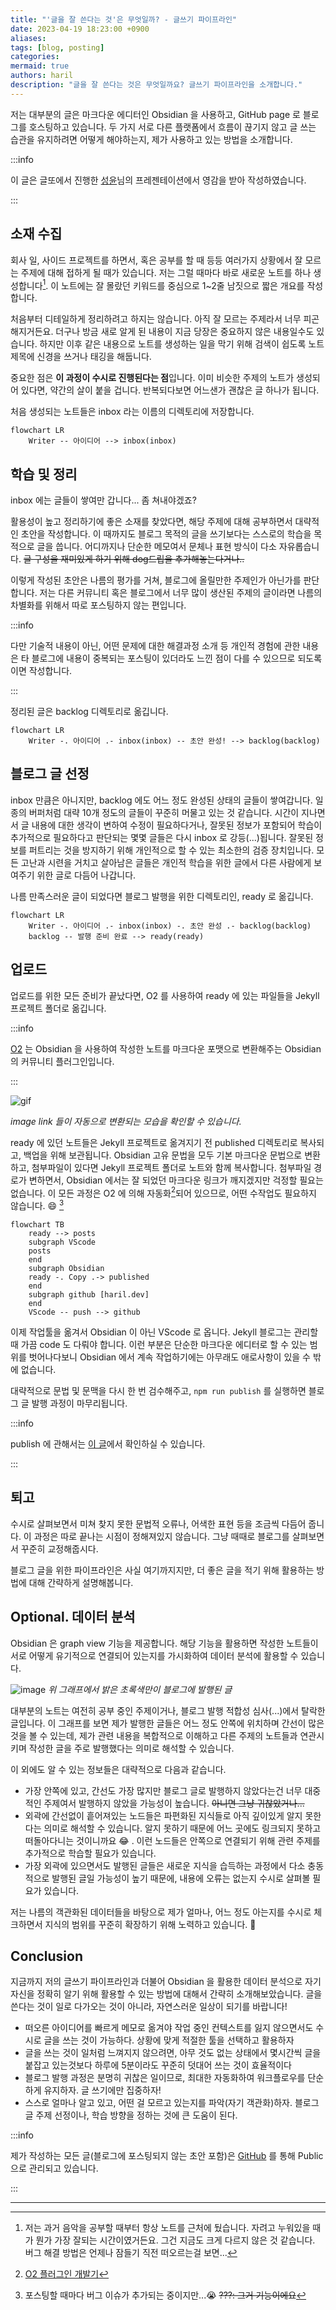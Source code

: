 ```yaml
---
title: "'글을 잘 쓴다는 것'은 무엇일까? - 글쓰기 파이프라인"
date: 2023-04-19 18:23:00 +0900
aliases: 
tags: [blog, posting]
categories: 
mermaid: true
authors: haril
description: "글을 잘 쓴다는 것은 무엇일까요? 글쓰기 파이프라인을 소개합니다."
---
```


저는 대부분의 글은 마크다운 에디터인 Obsidian 을 사용하고, GitHub page 로 블로그를 호스팅하고 있습니다. 두 가지 서로 다른 플랫폼에서 흐름이 끊기지 않고 글 쓰는 습관을 유지하려면 어떻게 해야하는지, 제가 사용하고 있는 방법을 소개합니다.

:::info

이 글은 글또에서 진행한 [성윤](https://github.com/zzsza)님의 프레젠테이션에서 영감을 받아 작성하였습니다.

:::

## 소재 수집

회사 일, 사이드 프로젝트를 하면서, 혹은 공부를 할 때 등등 여러가지 상황에서 잘 모르는 주제에 대해 접하게 될 때가 있습니다. 저는 그럴 때마다 바로 새로운 노트를 하나 생성합니다[^fn-nth-1]. 이 노트에는 잘 몰랐던 키워드를 중심으로 1~2줄 남짓으로 짧은 개요를 작성합니다.

처음부터 디테일하게 정리하려고 하지는 않습니다. 아직 잘 모르는 주제라서 너무 피곤해지거든요. 더구나 방금 새로 알게 된 내용이 지금 당장은 중요하지 않은 내용일수도 있습니다. 하지만 이후 같은 내용으로 노트를 생성하는 일을 막기 위해 검색이 쉽도록 노트 제목에 신경을 쓰거나 태깅을 해둡니다.

중요한 점은 **이 과정이 수시로 진행된다는 점**입니다. 이미 비슷한 주제의 노트가 생성되어 있다면, 약간의 살이 붙을 겁니다. 반복되다보면 어느샌가 괜찮은 글 하나가 됩니다.

처음 생성되는 노트들은 inbox 라는 이름의 디렉토리에 저장합니다.

```mermaid
flowchart LR
    Writer -- 아이디어 --> inbox(inbox)
```

## 학습 및 정리

inbox 에는 글들이 쌓여만 갑니다... 좀 쳐내야겠죠?

활용성이 높고 정리하기에 좋은 소재를 찾았다면, 해당 주제에 대해 공부하면서 대략적인 초안을 작성합니다. 이 때까지도 블로그 목적의 글을 쓰기보다는 스스로의 학습을 목적으로 글을 씁니다. 어디까지나 단순한 메모여서 문체나 표현 방식이 다소 자유롭습니다. ~~글 구성을 재미있게 하기 위해 dog드립을 추가해놓는다거나..~~

이렇게 작성된 초안은 나름의 평가를 거쳐, 블로그에 올릴만한 주제인가 아닌가를 판단합니다. 저는 다른 커뮤니티 혹은 블로그에서 너무 많이 생산된 주제의 글이라면 나름의 차별화를 위해서 따로 포스팅하지 않는 편입니다.

:::info

다만 기술적 내용이 아닌, 어떤 문제에 대한 해결과정 소개 등 개인적 경험에 관한 내용은 타 블로그에 내용이 중복되는 포스팅이 있더라도 느낀 점이 다를 수 있으므로 되도록이면 작성합니다.

:::

정리된 글은 backlog 디렉토리로 옮깁니다.

```mermaid
flowchart LR
    Writer -. 아이디어 .- inbox(inbox) -- 초안 완성! --> backlog(backlog)
```

## 블로그 글 선정

inbox 만큼은 아니지만, backlog 에도 어느 정도 완성된 상태의 글들이 쌓여갑니다. 일종의 버퍼처럼 대략 10개 정도의 글들이 꾸준히 머물고 있는 것 같습니다. 시간이 지나면서 글 내용에 대한 생각이 변하여 수정이 필요하다거나, 잘못된 정보가 포함되어 학습이 추가적으로 필요하다고 판단되는 몇몇 글들은 다시 inbox 로 강등(...)됩니다. 잘못된 정보를 퍼트리는 것을 방지하기 위해 개인적으로 할 수 있는 최소한의 검증 장치입니다. 모든 고난과 시련을 거치고 살아남은 글들은 개인적 학습을 위한 글에서 다른 사람에게 보여주기 위한 글로 다듬어 나갑니다.

나름 만족스러운 글이 되었다면 블로그 발행을 위한 디렉토리인, ready 로 옮깁니다.

```mermaid
flowchart LR
    Writer -. 아이디어 .- inbox(inbox) -. 초안 완성 .- backlog(backlog)
    backlog -- 발행 준비 완료 --> ready(ready)
```

## 업로드

업로드를 위한 모든 준비가 끝났다면, O2 를 사용하여 ready 에 있는 파일들을 Jekyll 프로젝트 폴더로 옮깁니다.

:::info

[O2](https://github.com/songkg7/o2) 는 Obsidian 을 사용하여 작성한 노트를 마크다운 포맷으로 변환해주는 Obsidian 의 커뮤니티 플러그인입니다.

:::

![gif](./ezgif.com-video-to-gif.gif)

_image link 들이 자동으로 변환되는 모습을 확인할 수 있습니다._

ready 에 있던 노트들은 Jekyll 프로젝트로 옮겨지기 전 published 디렉토리로 복사되고, 백업을 위해 보관됩니다. Obsidian 고유 문법을 모두 기본 마크다운 문법으로 변환하고, 첨부파일이 있다면 Jekyll 프로젝트 폴더로 노트와 함께 복사합니다. 첨부파일 경로가 변하면서, Obsidian 에서는 잘 되었던 마크다운 링크가 깨지겠지만 걱정할 필요는 없습니다. 이 모든 과정은 O2 에 의해 자동화[^fn-nth-2]되어 있으므로, 어떤 수작업도 필요하지 않습니다. 😄 [^fn-nth-3]

```mermaid
flowchart TB
    ready --> posts
    subgraph VScode
    posts
    end
    subgraph Obsidian
    ready -. Copy .-> published
    end
    subgraph github [haril.dev]
    end
    VScode -- push --> github
```

이제 작업툴을 옮겨서 Obsidian 이 아닌 VScode 로 옵니다. Jekyll 블로그는 관리할 때 가끔 code 도 다뤄야 합니다. 이런 부분은 단순한 마크다운 에디터로 할 수 있는 범위를 벗어나다보니 Obsidian 에서 계속 작업하기에는 아무래도 애로사항이 있을 수 밖에 없습니다.

대략적으로 문법 및 문맥을 다시 한 번 검수해주고, `npm run publish` 를 실행하면 블로그 글 발행 과정이 마무리됩니다.

:::info

publish 에 관해서는 [이 글](https://haril.dev/blog/2023/04/26/Image-optimazation-for-SEO)에서 확인하실 수 있습니다.

:::

## 퇴고

수시로 살펴보면서 미쳐 찾지 못한 문법적 오류나, 어색한 표현 등을 조금씩 다듬어 줍니다. 이 과정은 따로 끝나는 시점이 정해져있지 않습니다. 그냥 때때로 블로그를 살펴보면서 꾸준히 교정해줍시다.

블로그 글을 위한 파이프라인은 사실 여기까지지만, 더 좋은 글을 적기 위해 활용하는 방법에 대해 간략하게 설명해봅니다.

## Optional. 데이터 분석

Obsidian 은 graph view 기능을 제공합니다. 해당 기능을 활용하면 작성한 노트들이 서로 어떻게 유기적으로 연결되어 있는지를 가시화하여 데이터 분석에 활용할 수 있습니다.

![image](./obsidian-graph-view-20230417.webp)
_위 그래프에서 밝은 초록색만이 블로그에 발행된 글_

대부분의 노트는 여전히 공부 중인 주제이거나, 블로그 발행 적합성 심사(...)에서 탈락한 글입니다. 이 그래프를 보면 제가 발행한 글들은 어느 정도 안쪽에 위치하며 간선이 많은 것을 볼 수 있는데, 제가 관련 내용을 복합적으로 이해하고 다른 주제의 노트들과 연관시키며 작성한 글을 주로 발행했다는 의미로 해석할 수 있습니다.

이 외에도 알 수 있는 정보들은 대략적으로 다음과 같습니다.

- 가장 안쪽에 있고, 간선도 가장 많지만 블로그 글로 발행하지 않았다는건 너무 대중적인 주제여서 발행하지 않았을 가능성이 높습니다. ~~아니면 그냥 귀찮았거나...~~
- 외곽에 간선없이 흩어져있는 노드들은 파편화된 지식들로 아직 깊이있게 알지 못한다는 의미로 해석할 수 있습니다. 알지 못하기 때문에 어느 곳에도 링크되지 못하고 떠돌아다니는 것이니까요 😂 . 이런 노드들은 안쪽으로 연결되기 위해 관련 주제를 추가적으로 학습할 필요가 있습니다.
- 가장 외곽에 있으면서도 발행된 글들은 새로운 지식을 습득하는 과정에서 다소 충동적으로 발행된 글일 가능성이 높기 때문에, 내용에 오류는 없는지 수시로 살펴볼 필요가 있습니다.

저는 나름의 객관화된 데이터들을 바탕으로 제가 얼마나, 어느 정도 아는지를 수시로 체크하면서 지식의 범위를 꾸준히 확장하기 위해 노력하고 있습니다. 🧐

## Conclusion

지금까지 저의 글쓰기 파이프라인과 더불어 Obsidian 을 활용한 데이터 분석으로 자기 자신을 정확히 알기 위해 활용할 수 있는 방법에 대해서 간략히 소개해보았습니다. 글을 쓴다는 것이 일로 다가오는 것이 아니라, 자연스러운 일상이 되기를 바랍니다!

- 떠오른 아이디어를 빠르게 메모로 옮겨야 작업 중인 컨텍스트를 잃지 않으면서도 수시로 글을 쓰는 것이 가능하다. 상황에 맞게 적절한 툴을 선택하고 활용하자
- 글을 쓰는 것이 일처럼 느껴지지 않으려면, 아무 것도 없는 상태에서 몇시간씩 글을 붙잡고 있는것보다 하루에 5분이라도 꾸준히 덧대어 쓰는 것이 효율적이다
- 블로그 발행 과정은 분명히 귀찮은 일이므로, 최대한 자동화하여 워크플로우를 단순하게 유지하자. 글 쓰기에만 집중하자!
- 스스로 얼마나 알고 있고, 어떤 걸 모르고 있는지를 파악(자기 객관화)하자. 블로그 글 주제 선정이나, 학습 방향을 정하는 것에 큰 도움이 된다.

:::info

제가 작성하는 모든 글(블로그에 포스팅되지 않는 초안 포함)은 [GitHub](https://github.com/songkg7/haril-vault) 를 통해 Public 으로 관리되고 있습니다.

:::

---

[^fn-nth-1]: 저는 과거 음악을 공부할 때부터 항상 노트를 근처에 뒀습니다. 자려고 누워있을 때가 뭔가 가장 잘되는 시간이였거든요. 그건 지금도 크게 다르지 않은 것 같습니다. 버그 해결 방법은 언제나 잠들기 직전 떠오르는걸 보면...

[^fn-nth-2]: [O2 플러그인 개발기](https://haril.dev/blog/2023/02/22/develop-obsidian-plugin)

[^fn-nth-3]: 포스팅할 때마다 버그 이슈가 추가되는 중이지만...😭 ~~???: 그거 기능이에요~~
